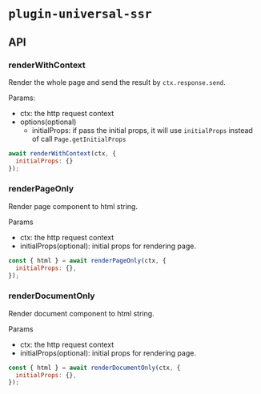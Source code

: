 # `plugin-universal-ssr`

## API

### renderWithContext

Render the whole page and send the result by `ctx.response.send`.

Params: 
* ctx: the http request context
* options(optional)
  * initialProps: if pass the initial props, it will use `initialProps` instead of call `Page.getInitialProps`

```js
await renderWithContext(ctx, {
  initialProps: {}
});
```

### renderPageOnly

Render page component to html string.

Params
* ctx: the http request context
* initialProps(optional): initial props for rendering page.

```js
const { html } = await renderPageOnly(ctx, {
  initialProps: {},
});
```

### renderDocumentOnly

Render document component to html string.

Params
* ctx: the http request context
* initialProps(optional): initial props for rendering page.

```js
const { html } = await renderDocumentOnly(ctx, {
  initialProps: {},
});
```